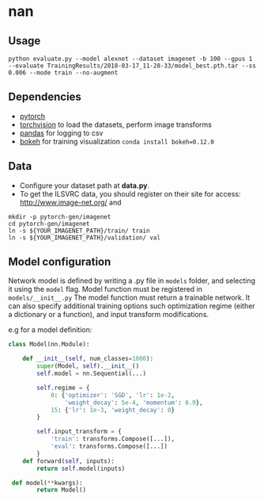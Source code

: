 # nan


## Usage

```
python evaluate.py --model alexnet --dataset imagenet -b 100 --gpus 1 --evaluate TrainingResults/2018-03-17_11-28-33/model_best.pth.tar --ss 0.006 --mode train --no-augment
```

## Dependencies

- [pytorch](<http://www.pytorch.org>)
- [torchvision](<https://github.com/pytorch/vision>) to load the datasets, perform image transforms
- [pandas](<http://pandas.pydata.org/>) for logging to csv
- [bokeh](<http://bokeh.pydata.org>) for training visualization `conda install bokeh=0.12.0`


## Data
- Configure your dataset path at **data.py**.
- To get the ILSVRC data, you should register on their site for access: <http://www.image-net.org/> and
```
mkdir -p pytorch-gen/imagenet
cd pytorch-gen/imagenet
ln -s ${YOUR_IMAGENET_PATH}/train/ train
ln -s ${YOUR_IMAGENET_PATH}/validation/ val
```


## Model configuration

Network model is defined by writing a <modelname>.py file in <code>models</code> folder, and selecting it using the <code>model</code> flag. Model function must be registered in <code>models/\_\_init\_\_.py</code>
The model function must return a trainable network. It can also specify additional training options such optimization regime (either a dictionary or a function), and input transform modifications.

e.g for a model definition:

```python
class Model(nn.Module):

    def __init__(self, num_classes=1000):
        super(Model, self).__init__()
        self.model = nn.Sequential(...)

        self.regime = {
            0: {'optimizer': 'SGD', 'lr': 1e-2,
                'weight_decay': 5e-4, 'momentum': 0.9},
            15: {'lr': 1e-3, 'weight_decay': 0}
        }

        self.input_transform = {
            'train': transforms.Compose([...]),
            'eval': transforms.Compose([...])
        }
    def forward(self, inputs):
        return self.model(inputs)

 def model(**kwargs):
        return Model()
```
